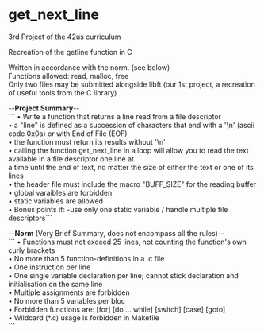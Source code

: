 # get_next_line
3rd Project of the 42us curriculum<p>

Recreation of the getline function in C<p>

Written in accordance with the norm. (see below)<br>
Functions allowed: read, malloc, free<br>
Only two files may be submitted alongside libft (our 1st project, a recreation of useful tools from the C library)<p>

<p align=left>--<B>Project Summary</B>--<br>
```
• Write a function that returns a line read from a file descriptor<br>
• a "line" is defined as a succession of characters that end with a '\n' (ascii code 0x0a) or with End of File (EOF)<Br>
• the function must return its results without '\n'<br>
• calling the function get_next_line in a loop will allow you to read the text available in a file descriptor one line at <br>a time until the end of text, no matter the size of either the text or one of its lines<br>
• the header file must include the macro "BUFF_SIZE" for the reading buffer<br>
• global varaibles are forbidden<br>
• static variables are allowed<br>
• Bonus points if: -use only one static variable / handle multiple file descriptors```<p>
<p>

<p align=left>--<b>Norm</b> (Very Brief Summary, does not encompass all the rules)--<br>
```
• Functions must not exceed 25 lines, not counting the function's own curly brackets<br>
• No more than 5 function-definitions in a .c file<br>
• One instruction per line<br>
• One single variable declaration per line; cannot stick declaration and initialisation on the same line<br>
• Multiple assignments are forbidden<br>
• No more than 5 variables per bloc<br>
• Forbidden functions are: [for] [do ... while] [switch] [case] [goto]<br>
• Wildcard (*.c) usage is forbidden in Makefile<br>
```
